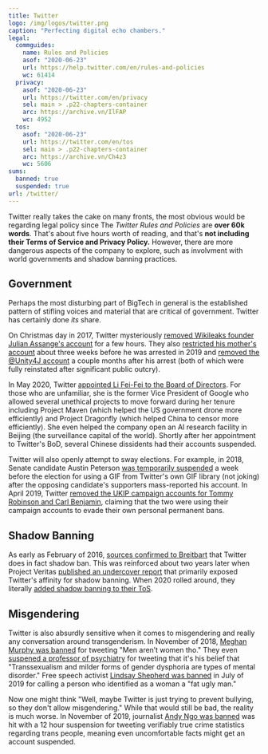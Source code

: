 ```yaml
---
title: Twitter
logo: /img/logos/twitter.png
caption: "Perfecting digital echo chambers."
legal:
  commguides:
    name: Rules and Policies
    asof: "2020-06-23"
    url: https://help.twitter.com/en/rules-and-policies
    wc: 61414
  privacy:
    asof: "2020-06-23"
    url: https://twitter.com/en/privacy
    sel: main > .p22-chapters-container
    arc: https://archive.vn/IlFAP
    wc: 4952
  tos:
    asof: "2020-06-23"
    url: https://twitter.com/en/tos
    sel: main > .p22-chapters-container
    arc: https://archive.vn/Ch4z3
    wc: 5606
sums:
  banned: true
  suspended: true
url: /twitter/
---
```


Twitter really takes the cake on many fronts, the most obvious would be
regarding legal policy since The _Twitter Rules and Policies_ are **over 60k
words**. That's about five hours worth of reading, and that's **not including
their Terms of Service and Privacy Policy.** However, there are more dangerous
aspects of the company to explore, such as involvment with world governments
and shadow banning practices.

## Government

Perhaps the most disturbing part of BigTech in general is the established
pattern of stifling voices and material that are critical of government.
Twitter has certainly done _its_ share.

On Christmas day in 2017, Twitter mysteriously [removed Wikileaks founder
Julian Assange's
account](/events/twitter-briefly-removes-julian-assanges-account/) for a few
hours. They also [restricted his mother's
account](/events/twitter-restricts-julian-assanges-mother/) about three weeks
before he was arrested in 2019 and [removed the @Unity4J
account](/events/twitter-suspends-julian-assange-defense-account/) a couple
months after his arrest (both of which were fully reinstated after significant
public outcry).

In May 2020, Twitter [appointed Li Fei-Fei to the Board of
Directors](/events/twitter-appoints-li-fei-fei-to-board-of-directors/). For
those who are unfamiliar, she is the former Vice President of Google who
allowed several unethical projects to move forward during her tenure including
Project Maven (which helped the US government drone more efficiently) and
Project Dragonfly (which helped China to censor more efficiently). She even
helped the company open an AI research facility in Beijing (the surveillance
capital of the world). Shortly after her appointment to Twitter's BoD, several
Chinese dissidents had their accounts suspended.

Twitter will also openly attempt to sway elections. For example, in 2018,
Senate candidate Austin Peterson [was temporarily
suspended](/events/twitter-suspends-austin-peterson/) a week before the
election for using a GIF from Twitter's own GIF library (not joking) after the
opposing candidate's supporters mass-reported his account. In April 2019,
Twitter [removed the UKIP campaign accounts for Tommy Robinson and Carl
Benjamin](/events/twitter-bans-ukip-accounts-for-carl-benjamin-and-tommy-robinson/),
claiming that the two were using their campaign accounts to evade their own
personal permanent bans.

## Shadow Banning

As early as February of 2016, [sources confirmed to
Breitbart](/events/sources-confirm-twitter-shadow-banning-exclusively-to-breitbart/)
that Twitter does in fact shadow ban. This was reinforced about two years later
when Project Veritas [published an undercover
report](/events/project-veritas-publishes-report-on-undercover-operations-regarding-twitter/)
that primarily exposed Twitter's affinity for shadow banning. When 2020
rolled around, they literally [added shadow banning to their
ToS](/events/twitter-adds-shadow-banning-to-tos/).

## Misgendering

Twitter is also absurdly sensitive when it comes to misgendering and really any
conversation around transgenderism. In November of 2018, [Meghan Murphy was
banned](/events/twitter-bans-meghan-murphy/) for tweeting "Men aren’t women
tho." They even [suspened a professor of
psychiatry](/events/twitter-suspends-ray-blanchard/) for tweeting that it's his
belief that "Transsexualism and milder forms of gender dysphoria are types of
mental disorder." Free speech activist [Lindsay Shepherd was
banned](/events/twitter-bans-lindsay-shepherd/) in July of 2019 for calling a
person who identified as a woman a "fat ugly man."

Now one might think "Well, maybe Twitter is just trying to prevent bullying, so
they don't allow misgendering." While that would still be bad, the reality is
much worse. In November of 2019, journalist [Andy Ngo was
banned](/events/twitter-suspends-andy-ngo/) was hit with a 12 hour suspension
for tweeting verifiably true crime statistics regarding trans people, meaning even
uncomfortable facts might get an account suspended.
